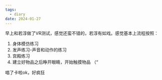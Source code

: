 ```yaml
---
tags:
  - diary
date: 2024-01-27
---
```

早上和若淳做了VR测试，感觉还蛮不错的，若淳有如戏。感觉基本上流程按照：

1. 身体模仿练习
2. 发声练习-声音和动作的练习
3. 宫殿练习
4. 建立好物品之后睁开眼睛，开始触摸物品 （“

唱了卡啦ok，好疯狂

